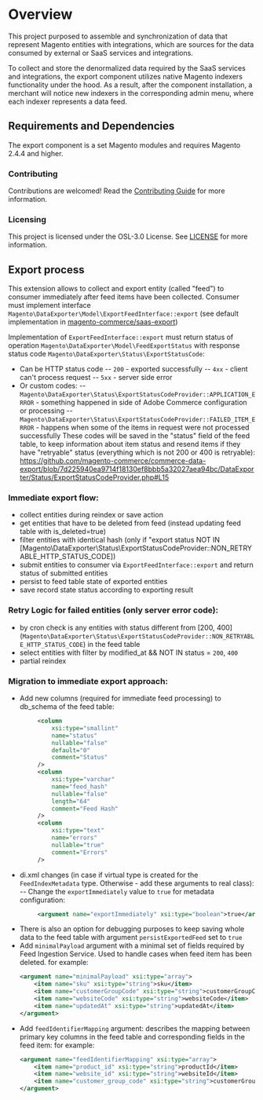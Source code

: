 # Overview
This project purposed to assemble and synchronization of data that represent Magento entities with integrations,
which are sources for the data consumed by external or SaaS services and integrations.

To collect and store the denormalized data required by the SaaS services and integrations,
the export component utilizes native Magento indexers functionality under the hood.
As a result, after the component installation,
a merchant will notice new indexers in the corresponding admin menu,
where each indexer represents a data feed.

## Requirements and Dependencies
The export component is a set Magento modules and requires Magento 2.4.4 and higher.

### Contributing
Contributions are welcomed! Read the [Contributing Guide](./CONTRIBUTING.md) for more information.

### Licensing
This project is licensed under the OSL-3.0 License. See [LICENSE](./LICENSE.md) for more information.

## Export process
This extension allows to collect and export entity (called "feed") to consumer immediately after feed items have been collected.
Consumer must implement interface `Magento\DataExporter\Model\ExportFeedInterface::export` (see default implementation in [magento-commerce/saas-export](https://github.com/magento-commerce/saas-export))

Implementation of `ExportFeedInterface::export` must return status of operation `Magento\DataExporter\Model\FeedExportStatus` with response status code `Magento\DataExporter\Status\ExportStatusCode`:
- Can be HTTP status code
  -- `200` - exported successfully
  -- `4xx` - client can't process request
  -- `5xx` - server side error
- Or custom codes:
  -- `Magento\DataExporter\Status\ExportStatusCodeProvider::APPLICATION_ERROR` - something happened in side of Adobe Commerce configuration or processing
  -- `Magento\DataExporter\Status\ExportStatusCodeProvider::FAILED_ITEM_ERROR` - happens when some of the items in request were not processed successfully
These codes will be saved in the "status" field of the feed table, to keep information about item status and resend items if they have "retryable" status (everything which is not 200 or 400 is retryable): https://github.com/magento-commerce/commerce-data-export/blob/7d225940ea9714f18130ef8bbb5a32027aea94bc/DataExporter/Status/ExportStatusCodeProvider.php#L15

### Immediate export flow:
- collect entities during reindex or save action
- get entities that have to be deleted from feed (instead updating feed table with is_deleted=true)
- filter entities with identical hash (only if "export status NOT IN [Magento\DataExporter\Status\ExportStatusCodeProvider::NON_RETRYABLE_HTTP_STATUS_CODE])
- submit entities to consumer via `ExportFeedInterface::export` and return status of submitted entities
- persist to feed table state of exported entities
- save record state status according to exporting result

### Retry Logic for failed entities (only server error code):
- by cron check is any entities with status different from [200, 400] (`Magento\DataExporter\Status\ExportStatusCodeProvider::NON_RETRYABLE_HTTP_STATUS_CODE`) in the feed table
- select entities with filter by modified_at && NOT IN status = `200`, `400`
- partial reindex

### Migration to immediate export approach:
- Add new columns (required for immediate feed processing) to db_schema of the feed table:
   ```xml
        <column
            xsi:type="smallint"
            name="status"
            nullable="false"
            default="0"
            comment="Status"
        />
        <column
            xsi:type="varchar"
            name="feed_hash"
            nullable="false"
            length="64"
            comment="Feed Hash"
        />
        <column
            xsi:type="text"
            name="errors"
            nullable="true"
            comment="Errors"
        />
- di.xml changes (in case if virtual type is created for the `FeedIndexMetadata` type. Otherwise - add these arguments to real class):
-- Change the `exportImmediately` value to `true` for metadata configuration:
   ```xml
        <argument name="exportImmediately" xsi:type="boolean">true</argument>
- There is also an option for debugging purposes to keep saving whole data to the feed table with argument `persistExportedFeed` set to `true`
- Add `minimalPayload` argument with a minimal set of fields required by Feed Ingestion Service. Used to handle cases when feed item has been deleted.
  for example:
  ```xml
  <argument name="minimalPayload" xsi:type="array">
      <item name="sku" xsi:type="string">sku</item>
      <item name="customerGroupCode" xsi:type="string">customerGroupCode</item>
      <item name="websiteCode" xsi:type="string">websiteCode</item>
      <item name="updatedAt" xsi:type="string">updatedAt</item>
  </argument>
- Add `feedIdentifierMapping` argument: describes the mapping between primary key columns in the feed table and corresponding fields in the feed item:
  for example:
  ```xml
  <argument name="feedIdentifierMapping" xsi:type="array">
      <item name="product_id" xsi:type="string">productId</item>
      <item name="website_id" xsi:type="string">websiteId</item>
      <item name="customer_group_code" xsi:type="string">customerGroupCode</item>
  </argument>